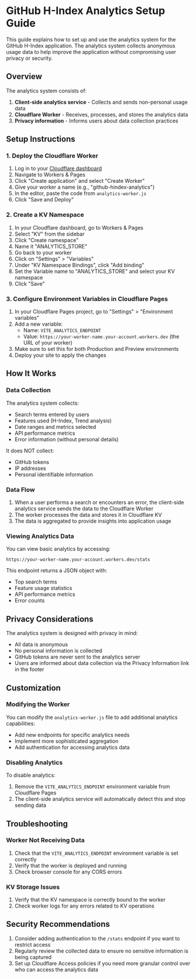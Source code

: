 # GitHub H-Index Analytics Setup Guide

This guide explains how to set up and use the analytics system for the GitHub H-Index application. The analytics system collects anonymous usage data to help improve the application without compromising user privacy or security.

## Overview

The analytics system consists of:

1. **Client-side analytics service** - Collects and sends non-personal usage data
2. **Cloudflare Worker** - Receives, processes, and stores the analytics data
3. **Privacy information** - Informs users about data collection practices

## Setup Instructions

### 1. Deploy the Cloudflare Worker

1. Log in to your [Cloudflare dashboard](https://dash.cloudflare.com/)
2. Navigate to Workers & Pages
3. Click "Create application" and select "Create Worker"
4. Give your worker a name (e.g., "github-hindex-analytics")
5. In the editor, paste the code from `analytics-worker.js`
6. Click "Save and Deploy"

### 2. Create a KV Namespace

1. In your Cloudflare dashboard, go to Workers & Pages
2. Select "KV" from the sidebar
3. Click "Create namespace"
4. Name it "ANALYTICS_STORE"
5. Go back to your worker
6. Click on "Settings" > "Variables"
7. Under "KV Namespace Bindings", click "Add binding"
8. Set the Variable name to "ANALYTICS_STORE" and select your KV namespace
9. Click "Save"

### 3. Configure Environment Variables in Cloudflare Pages

1. In your Cloudflare Pages project, go to "Settings" > "Environment variables"
2. Add a new variable:
   - Name: `VITE_ANALYTICS_ENDPOINT`
   - Value: `https://your-worker-name.your-account.workers.dev` (the URL of your worker)
3. Make sure to set this for both Production and Preview environments
4. Deploy your site to apply the changes

## How It Works

### Data Collection

The analytics system collects:

- Search terms entered by users
- Features used (H-Index, Trend analysis)
- Date ranges and metrics selected
- API performance metrics
- Error information (without personal details)

It does NOT collect:

- GitHub tokens
- IP addresses
- Personal identifiable information

### Data Flow

1. When a user performs a search or encounters an error, the client-side analytics service sends the data to the Cloudflare Worker
2. The worker processes the data and stores it in Cloudflare KV
3. The data is aggregated to provide insights into application usage

### Viewing Analytics Data

You can view basic analytics by accessing:

```
https://your-worker-name.your-account.workers.dev/stats
```

This endpoint returns a JSON object with:

- Top search terms
- Feature usage statistics
- API performance metrics
- Error counts

## Privacy Considerations

The analytics system is designed with privacy in mind:

- All data is anonymous
- No personal information is collected
- GitHub tokens are never sent to the analytics server
- Users are informed about data collection via the Privacy Information link in the footer

## Customization

### Modifying the Worker

You can modify the `analytics-worker.js` file to add additional analytics capabilities:

- Add new endpoints for specific analytics needs
- Implement more sophisticated aggregation
- Add authentication for accessing analytics data

### Disabling Analytics

To disable analytics:

1. Remove the `VITE_ANALYTICS_ENDPOINT` environment variable from Cloudflare Pages
2. The client-side analytics service will automatically detect this and stop sending data

## Troubleshooting

### Worker Not Receiving Data

1. Check that the `VITE_ANALYTICS_ENDPOINT` environment variable is set correctly
2. Verify that the worker is deployed and running
3. Check browser console for any CORS errors

### KV Storage Issues

1. Verify that the KV namespace is correctly bound to the worker
2. Check worker logs for any errors related to KV operations

## Security Recommendations

1. Consider adding authentication to the `/stats` endpoint if you want to restrict access
2. Regularly review the collected data to ensure no sensitive information is being captured
3. Set up Cloudflare Access policies if you need more granular control over who can access the analytics data
